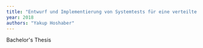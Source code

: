 ```yaml
---
title: "Entwurf und Implementierung von Systemtests für eine verteilte Multi-Physik Simulationssoftware""
year: 2018
authors: "Yakup Hoshaber"
---
```

Bachelor's Thesis

